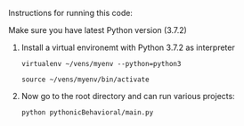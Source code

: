 Instructions for running this code:

Make sure you have latest Python version (3.7.2)

1. Install a virtual environemt with Python 3.7.2 as interpreter

    `virtualenv ~/vens/myenv --python=python3`
    
    `source ~/vens/myenv/bin/activate`

2. Now go to the root directory and can run various projects:

    `python pythonicBehavioral/main.py`

